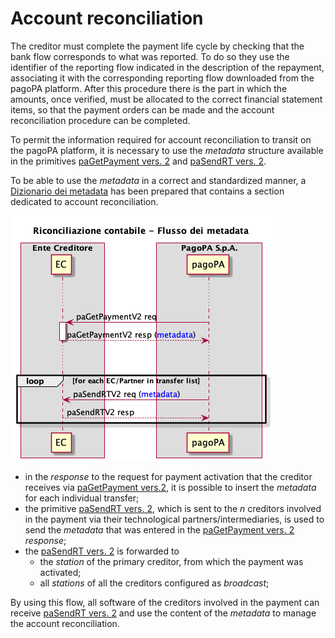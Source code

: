 # Account reconciliation

The creditor must complete the payment life cycle by checking that the bank flow corresponds to what was reported. To do so they use the identifier of the reporting flow indicated in the description of the repayment, associating it with the corresponding reporting flow downloaded from the pagoPA platform. After this procedure there is the part in which the amounts, once verified, must be allocated to the correct financial statement items, so that the payment orders can be made and the account reconciliation procedure can be completed.

To permit the information required for account reconciliation to transit on the pagoPA platform, it is necessary to use the _metadata_ structure available in the primitives [paGetPayment vers. 2](../appendices/primitive.md#pagetpayment) and [paSendRT vers. 2](../appendices/primitive.md#pasendrt).

To be able to use the _metadata_ in a correct and standardized manner, a [Dizionario dei metadata](https://app.gitbook.com/o/KXYtsf32WSKm6ga638R3/s/u6YdY319vyFX9MIvnKBa/ "mention") has been prepared that contains a section dedicated to account reconciliation.

![](../.gitbook/assets/flussoMetadataEC.png)

* in the _response_ to the request for payment activation that the creditor receives via [paGetPayment vers.2](../appendices/primitive.md#pagetpayment), it is possible to insert the _metadata_ for each individual transfer;
* the primitive [paSendRT vers. 2](../appendices/primitive.md#pasendrt), which is sent to the _n_ creditors involved in the payment via their technological partners/intermediaries, is used to send the _metadata_ that was entered in the [paGetPayment vers. 2](../appendices/primitive.md#pagetpayment) _response_;
* the [paSendRT vers. 2](../appendices/primitive.md#pasendrt) is forwarded to
  * the _station_ of the primary creditor, from which the payment was activated;
  * all _stations_ of all the creditors configured as _broadcast_;

By using this flow, all software of the creditors involved in the payment can receive [paSendRT vers. 2](../appendices/primitive.md#pasendrt) and use the content of the _metadata_ to manage the account reconciliation.
